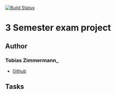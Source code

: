 [![Build Status](https://travis-ci.com/tobias-z/3-sem-startcode.svg?token=GkvzdfXh7imJXrVppvFF&branch=main)](https://travis-ci.com/tobias-z/3-sem-startcode)

# 3 Semester exam project

## Author

### Tobias Zimmermann\_

- [Github](https://github.com/tobias-z)

## Tasks
